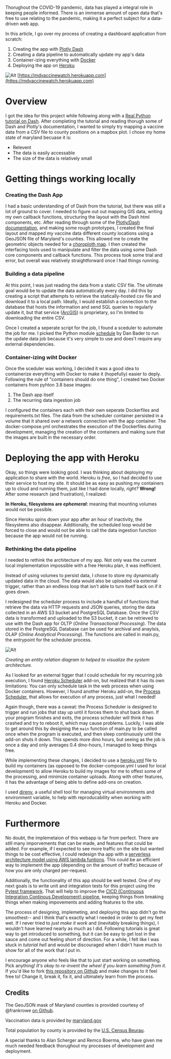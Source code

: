 Thorughout the COVID-19 pandemic, data has played a integral role in keeping people informed. There is an immense amount of open data that's free to use relating to the pandemic, making it a perfect subject for a data-driven web app.

In this article, I go over my process of creating a dashboard application from scratch:
1. Creating the app with [Plotly Dash](https://dash.plotly.com)
2. Creating a data pipeline to automatically update my app's data
3. Container-izing everything with [Docker](https://docs.docker.com)
4. Deploying the app on [Heroku](https://devcenter.heroku.com)

![Alt](images/mdvaxwatch_screencap.png)
[https://mdvaccinewatch.herokuapp.com](https://mdvaccinewatch.herokuapp.com)

# Overview
I got the idea for this project while following along with a [Real Python tutorial on Dash](https://realpython.com/python-dash/). After completing the tutorial and reading thorugh some of Dash and Plotly's documentation, I wanted to simply try mapping a vaccine data from a CSV file to county positions on a mapbox plot. I chose my home state of maryland becuase it is:

- Relevent
- The data is easily accessable
- The size of the data is relatively small

# Getting things working locally

### Creating the Dash App
I had a basic understanding of of Dash from the tutorial, but there was still a lot of ground to cover. I needed to figure out out mapping GIS data, writing my own callback functions, structuring the layout with the Dash html components, etc. After reading through some of the [Plotly/Dash documentation](https://dash.plotly.com), and making some rough prototypes, I created the final layout and mapped my vaccine data different county locations using a GeoJSON file of Maryland's counties. This allowed me to create the geometric objects needed for a [choroploth map](https://en.wikipedia.org/wiki/Choropleth_map). I then created the interfacing tools used to manipulate and filter the data using some Dash core components and callback functions. This process took some trial and error, but overall was relatively straightforward once I had things running.

### Building a data pipeline
At this point, I was just reading the data from a static CSV file. The ultimate goal would be to update the data automatically every day. I did this by creating a script that attempts to retrieve the statically-hosted csv file and download it to a local path. Ideally, I would establish a connection to the database that hosts the information and send SQL queries to regularly update it, but that service ([ArcGIS](https://www.arcgis.com/index.html)) is proprietary, so I'm limited to downloading the entire CSV.

Once I created a seperate script for the job, I found a sceduler to automate the job for me. I picked the Python module [schedule](https://schedule.readthedocs.io/en/stable/) by Dan Bader to run the update data job because it's very simple to use and does't require any external dependencies.

### Container-izing wiht Docker
Once the sceduler was working, I decided it was a good idea to containerize everything with Docker to make it (hopefully) easier to deply. Following the rule of "containers should do one thing", I created two Docker containers from pyhton 3.8 base images:

1. The Dash app itself
2. The recurring data ingestion job

I configured the containers each with their own seperate Dockerfiles and requirements.txt files. The data from the scheduler container persisted in a volume that it shared over a network connection with the app container. The docker-compose.yml orchestrates the execution of the Dockerfiles during development, managing the creation of the containers and making sure that the images are built in the necessary order.

# Deploying the app with Heroku
Okay, so things were looking good. I was thinking about deploying my application to share with the world. Heroku is *free*, so I had decided to use their service to host my site. It should be as easy as pushing my containers up to cloud and running them, just like I had done locally, *right?*  **Wrong!**
After some research (and frustration), I realized:

**In Heroku, filesystems are *ephemeral:*** meaning that mounting volumes would not be possible.

Since Heroku spins down your app after an hour of inactivity, the filesystems also disappear. Additionally, the scheduled loop would be forced to close and would not be able to call the data ingestion function because the app would not be running.

### Rethinking the data pipeline
I needed to rethink the architecture of my app. Not only was the current local implementation impossible with a free Heroku plan, it was inefficient.

Instead of using volumes to persist data, I chose to store my dynamically updated data in the cloud. The data would also be uploaded via external trigger, rather than an endless loop that isn't able to turn itself back on if it goes down.

I redesigned the scheduler process to include a handful of functions that retrieve the data via HTTP requests and JSON queries, storing the data collected in an AWS S3 bucket and PostgreSQL Database. Once the CSV data is transformed and uploaded to the S3 bucket, it can be retrieved to use with the Dash app for OLTP (*Online Transactional Processing*). The data stored in the PostgreSQL Database can be used for archival and anaylsis, OLAP (*Online Analytical Processing*). The functions are called in main.py, the entrypoint for the scheduler process.

![Alt](images/MDVaccineWatch_prod1-5.png)

*Creating an entity relation diagram to helped to visualize the system architecture.*


As I looked for an external tigger that I could schedule for my recurring job execution, I found [Heroku Scheduler](https://devcenter.heroku.com/articles/scheduler) add-on, but realized that it has its own limitations: You can only schedule task in the web process when using Docker containers. However, I found another Heroku add-on, the [Process Scheduler](https://devcenter.heroku.com/articles/process-scheduler), that allows for execution of any process, just what I needed!

Again though, there was a caveat: the Process Scheduler is designed to trigger and run jobs that stay up until it forces them to shut back down. If your program finishes and exits, the process scheduler will think it has crashed and try to reboot it, which may cause problems. Luckily, I was able to get around this by designing the `main` function of main.py to be called once when the program is executed, and then sleep continuously until the add-on shuts it down. This spends more dino hours, but seeing as the job is once a day and only averages 0.4 dino-hours, I managed to keep things free.

While implementing these changes, I decided to use a [heroku.yml](https://devcenter.heroku.com/articles/build-docker-images-heroku-yml) file to build my containers (as opposed to the docker-compose.yml I used for local development) to allow Heroku to build my images for me to offest some of the processing, and minimize container uploads. Along with other features, it has the advantage of being able to define add-ons on creation.

I used [direnv](https://direnv.net), a useful shell tool for managing virtual environments and environment variable, to help with reproducability when working with Heroku and Docker.

# Furthermore
No doubt, the implemetaion of this webapp is far from perfect. There are still many imporvements that can be made, and features that could be added. For example, if I expected to see more traffic on the site but wanted things to be cost effective, I could redesign tha app with a [serverless architecture model using AWS lambda funtions](https://www.serverless.com/flask). This could be an efficient way to implement the app (depending on the amount of traffic) because of how you are only charged per-request.

Additionally, the functionality of this app should be well tested. One of my next goals is to write unit and integration tests for this project using the [Pytest framework](https://docs.pytest.org/en/6.2.x/). That will help to improve the [CICD (Continuous Integration Continous Development) pipeline](https://realpython.com/python-continuous-integration/), keeping things from breaking things when making impovements and adding features to the site.

The process of designing, implemeting, and deploying this app didn't go the smoothest-- and I think that's exactly what I needed in order to get my feet wet. If I never tried to *just make it work* and (inevitably breaking things), I wouldn't have learned nearly as much as I did. Following tutorials is great way to get introduced to something, but it can be easy to get lost in the sauce and come out feeling short of direction. For a while, I felt like I was stuck in *tutorial hell* and would be discouraged when I didn't have much to show for all of the work that I put in.

I encourage anyone who feels like that to just start working on something. Pick anything! *It's okay to re-invent the wheel if you learn something from it.* If you'd like to fork [this repository on Github](https://github.com/dennisgsmith/MDVaccineWatch) and make changes to it feel free to! Change it, break it, fix it, and ultimately learn from the process.

## Credits
The GeoJSON mask of Maryland counties is provided courtesy of @frankrowe [on Github](https://github.com/frankrowe/maryland-geojson/blob/master/maryland-counties.geojson).

Vaccination data is provided by [maryland.gov](https://data.imap.maryland.gov/)

Total population by county is provided by the [U.S. Census Beurau](https://www.census.gov/).

A special thanks to Alan Scherger and Remco Boerma, who have given me much needed feedback thorughout my processes of development and deployment.